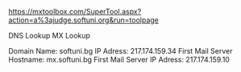 https://mxtoolbox.com/SuperTool.aspx?action=a%3ajudge.softuni.org&run=toolpage

DNS Lookup
MX Lookup

Domain Name: softuni.bg
IP Adress: 217.174.159.34
First Mail Server Hostname: mx.softuni.bg
First Mail Server IP Adress: 217.174.159.10






